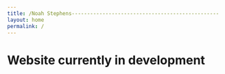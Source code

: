 ```yaml
---
title: /Noah Stephens------------------------------------------------
layout: home
permalink: /
---
```


# Website currently in development
